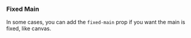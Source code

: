 ### Fixed Main

In some cases, you can add the `fixed-main` prop if you want the main is fixed, like canvas.
